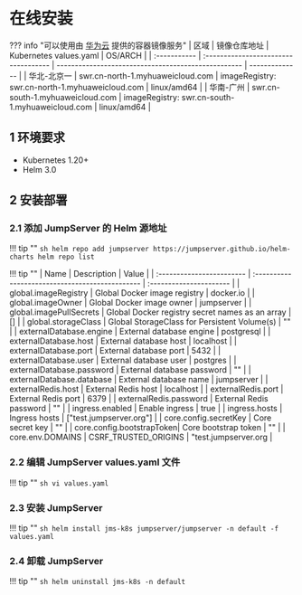 # 在线安装

??? info "可以使用由 [华为云](https://www.huaweicloud.com/) 提供的容器镜像服务"
    | 区域          | 镜像仓库地址                         | Kubernetes values.yaml                              | OS/ARCH        |
    | :----------- | :----------------------------------- | --------------------------------------------------- | -------------- |
    | 华北-北京一   | swr.cn-north-1.myhuaweicloud.com     | imageRegistry: swr.cn-north-1.myhuaweicloud.com     | linux/amd64    |
    | 华南-广州     | swr.cn-south-1.myhuaweicloud.com     | imageRegistry: swr.cn-south-1.myhuaweicloud.com     | linux/amd64    |

## 1 环境要求

- Kubernetes 1.20+
- Helm 3.0

## 2 安装部署
### 2.1 添加 JumpServer 的 Helm 源地址
!!! tip ""
    ```sh
    helm repo add jumpserver https://jumpserver.github.io/helm-charts
    helm repo list
    ```

!!! tip ""
    | Name                      | Description                                     | Value                   |
    | :------------------------ | :---------------------------------------------- | :---------------------- |
    | global.imageRegistry      | Global Docker image registry                    | docker.io               |
    | global.imageOwner         | Global Docker image owner                       | jumpserver              |
    | global.imagePullSecrets   | Global Docker registry secret names as an array | []                      |
    | global.storageClass       | Global StorageClass for Persistent Volume(s)    | ""                      |
    | externalDatabase.engine   | External database engine                        | postgresql              |
    | externalDatabase.host     | External database host                          | localhost               |
    | externalDatabase.port     | External database port                          | 5432                    |
    | externalDatabase.user     | External database user                          | postgres                |
    | externalDatabase.password | External database password                      | ""                      |
    | externalDatabase.database | External database name                          | jumpserver              |
    | externalRedis.host        | External Redis host                             | localhost               |
    | externalRedis.port        | External Redis port                             | 6379                    |
    | externalRedis.password    | External Redis password                         | ""                      |
    | ingress.enabled           | Enable ingress                                  | true                    |
    | ingress.hosts             | Ingress hosts                                   | ["test.jumpserver.org"] |
    | core.config.secretKey     | Core secret key                                 | ""                      |
    | core.config.bootstrapToken| Core bootstrap token                            | ""                      |
    | core.env.DOMAINS          | CSRF_TRUSTED_ORIGINS                            | "test.jumpserver.org    |

### 2.2 编辑 JumpServer values.yaml 文件
!!! tip ""
    ```sh
    vi values.yaml
    ```

### 2.3 安装 JumpServer

!!! tip ""
    ```sh
    helm install jms-k8s jumpserver/jumpserver -n default -f values.yaml
    ```

### 2.4 卸载 JumpServer

!!! tip ""
    ```sh
    helm uninstall jms-k8s -n default
    ```
